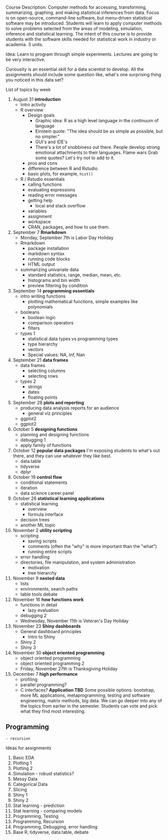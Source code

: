 Course Description: Computer methods for accessing, transforming, summarizing, graphing, and making statistical inferences from data.
Focus is on open-source, command-line software, but menu-driven statistical software may be introduced.
Students will learn to apply computer methods to solve problems selected from the areas of modeling, simulation, inference and statistical learning.
The intent of this course is to provide students with the software skills needed for statistical work in industry or academia.
3 units.

Idea: Learn to program through simple experiments.
Lectures are going to be very interactive.

Curiousity is an essential skill for a data scientist to develop.
All the assignments should include some question like, what's one surprising thing you noticed in this data set?

List of topics by week

1. August 31
  __introduction__
    - Intro activity
    - R overview
        - Design goals
            - Graphic idea: R as a high level language in the continuum of language 
            - Einstein quote: "The idea should be as simple as possible, but no simpler."
            - GUI's and IDE's
            - There's a lot of snobbiness out there.
                People develop strong emotional attachments to their languages.
                Flame wars
                Grab some quotes?
                Let's try not to add to it.
        - pros and cons
        - difference between R and Rstudio
        - basic plots, for example, `hist()`
    - R / Rstudio essentials
        - calling functions
        - evaluating expressions
        - reading error messages
        - getting help
            - local and stack overflow
        - variables
        - assignment
        - workspace
        - CRAN, packages, and how to use them.
2. September 7 
  __Rmarkdown__
    - Monday, September 7th is Labor Day Holiday
    - Rmarkdown
        - package installation
        - markdown syntax
        - running code blocks
        - HTML output
    - summarizing univariate data
        - standard statistics, range, median, mean, etc.
        - histograms and bin width
        - preview filtering by condition
3. September 14
  __programming essentials__
    - intro writing functions
        - plotting mathematical functions, simple examples like polynomials
    - booleans
        - boolean logic
        - comparison operators
        - filters
    - types 1
        - statistical data types vs programming types
        - type hierarchy
        - vectors
        - Special values: NA, Inf, Nan
4. September 21
  __data frames__
    - data frames
        - selecting columns
        - selecting rows
    - types 2
        - strings
        - dates
        - floating points
5. September 28
  __plots and reporting__
    - producing data analysis reports for an audience
        - general viz principles
    - ggplot2
    - ggplot2
6. October 5
  __designing functions__
    - planning and designing functions
    - debugging 1
    - apply family of functions
6. October 12
  __popular data packages__
    I'm exposing students to what's out there, and they can use whatever they like best.
    - data.table
    - tidyverse
    - dplyr
7. October 19
  __control flow__
    - conditional statements
    - iteration
    - data science career panel
8. October 26
  __statistical learning applications__
    - statistical learning
        - overview
        - formula interface
    - decision trees
    - another ML topic
9. November 2
  __utility scripting__
    - scripting
        - saving scripts
        - comments (often the "why" is more important than the "what")
        - running entire scripts
    - error handling
    - directories, file manipulation, and system administration
        - motivation
        - tree hierarchy
10. November 9
  __nested data__
    - lists
    - environments, search paths
    - table tools debate
11. November 16
  __how functions work__
    - functions in detail
        - lazy evaluation
    - debugging 2
    - Wednesday, November 11th is Veteran's Day Holiday
12. November 23
  __Shiny dashboards__
    - General dashboard principles
        - Intro to Shiny
    - Shiny 2
    - Shiny 3
14. November 30
  __object oriented programming__
    - object oriented programming
    - object oriented programming 2
    - Friday, November 27th is Thanksgiving Holiday
13. December 7
  __high performance__
    - profiling
    - parallel programming?
    - C interfaces?
  __Application TBD__
    Some possible options: bootstrap, more ML applications, metaprogramming, testing and software engineering, matrix methods, big data.
    We can go deeper into any of the topics from earlier in the semester.
    Students can vote and pick what they find most interesting.


## Programming

    - recursion


Ideas for assignments

1. Basic EDA
2. Plotting 1
2. Plotting 2
2. Simulation - robust statistics?
3. Messy Data
3. Categorical Data
3. Slicing
4. Shiny 1
4. Shiny 2
3. Stat learning - prediction
3. Stat learning - comparing models
4. Programming, Testing
4. Programming, Recursion
4. Programming, Debugging, error handling
5. Base R, tidyverse, data.table, debate

